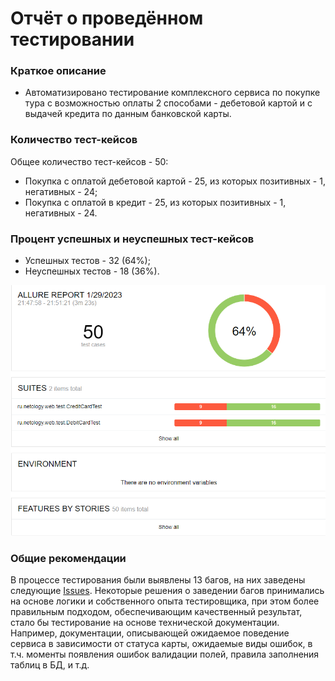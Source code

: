 # Отчёт о проведённом тестировании
### Краткое описание
- Автоматизировано тестирование комплексного сервиса по покупке тура с возможностью оплаты 2 способами - дебетовой картой и с выдачей кредита по данным банковской карты.
### Количество тест-кейсов
Общее количество тест-кейсов - 50:
- Покупка с оплатой дебетовой картой - 25, из которых позитивных - 1, негативных - 24;
- Покупка с оплатой в кредит - 25, из которых позитивных - 1, негативных - 24.
### Процент успешных и неуспешных тест-кейсов
- Успешных тестов - 32 (64%);
- Неуспешных тестов - 18 (36%).

![Allure Report](AllureReportImg.png)

### Общие рекомендации
В процессе тестирования были выявлены 13 багов, на них заведены следующие [Issues](https://github.com/greyear/qa-diploma/issues).
Некоторые решения о заведении багов принимались на основе логики и собственного опыта тестировщика, при этом более правильным подходом, обеспечивающим качественный результат, стало бы тестирование на основе технической документации. Например, документации, описывающей ожидаемое поведение сервиса в зависимости от статуса карты, ожидаемые виды ошибок, в т.ч. моменты появления ошибок валидации полей, правила заполнения таблиц в БД, и т.д.